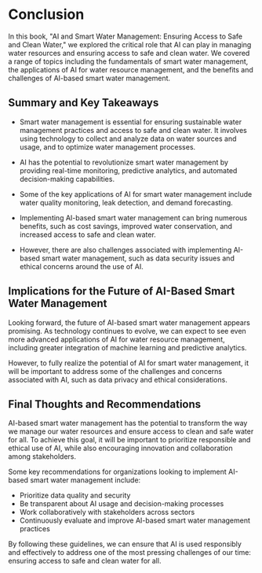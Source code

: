 # Conclusion

In this book, "AI and Smart Water Management: Ensuring Access to Safe and Clean Water," we explored the critical role that AI can play in managing water resources and ensuring access to safe and clean water. We covered a range of topics including the fundamentals of smart water management, the applications of AI for water resource management, and the benefits and challenges of AI-based smart water management.

Summary and Key Takeaways
-------------------------

* Smart water management is essential for ensuring sustainable water management practices and access to safe and clean water. It involves using technology to collect and analyze data on water sources and usage, and to optimize water management processes.

* AI has the potential to revolutionize smart water management by providing real-time monitoring, predictive analytics, and automated decision-making capabilities.

* Some of the key applications of AI for smart water management include water quality monitoring, leak detection, and demand forecasting.

* Implementing AI-based smart water management can bring numerous benefits, such as cost savings, improved water conservation, and increased access to safe and clean water.

* However, there are also challenges associated with implementing AI-based smart water management, such as data security issues and ethical concerns around the use of AI.

Implications for the Future of AI-Based Smart Water Management
--------------------------------------------------------------

Looking forward, the future of AI-based smart water management appears promising. As technology continues to evolve, we can expect to see even more advanced applications of AI for water resource management, including greater integration of machine learning and predictive analytics.

However, to fully realize the potential of AI for smart water management, it will be important to address some of the challenges and concerns associated with AI, such as data privacy and ethical considerations.

Final Thoughts and Recommendations
----------------------------------

AI-based smart water management has the potential to transform the way we manage our water resources and ensure access to clean and safe water for all. To achieve this goal, it will be important to prioritize responsible and ethical use of AI, while also encouraging innovation and collaboration among stakeholders.

Some key recommendations for organizations looking to implement AI-based smart water management include:

* Prioritize data quality and security
* Be transparent about AI usage and decision-making processes
* Work collaboratively with stakeholders across sectors
* Continuously evaluate and improve AI-based smart water management practices

By following these guidelines, we can ensure that AI is used responsibly and effectively to address one of the most pressing challenges of our time: ensuring access to safe and clean water for all.